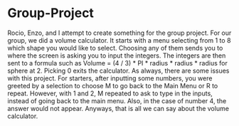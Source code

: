 # Group-Project
Rocio, Enzo, and I attempt to create something for the group project. For our group, we did a volume calculator. It starts with a menu selecting from 1 to 8 which shape you would like to select. Choosing any of them sends you to where the screen is asking you to input the integers. The integers are then sent to a formula such as Volume = (4 / 3) * PI * radius * radius * radius for sphere at 2.
Picking 0 exits the calculator. As always, there are some issues with this project. For starters, after inputting some numbers, you were greeted by a selection to choose M to go back to the Main Menu or R to repeat. However, with 1 and 2, M repeated to ask to type in the inputs, instead of going back to the main menu. Also, in the case of number 4, the answer would not appear.
Anyways, that is all we can say about the volume calculator.
